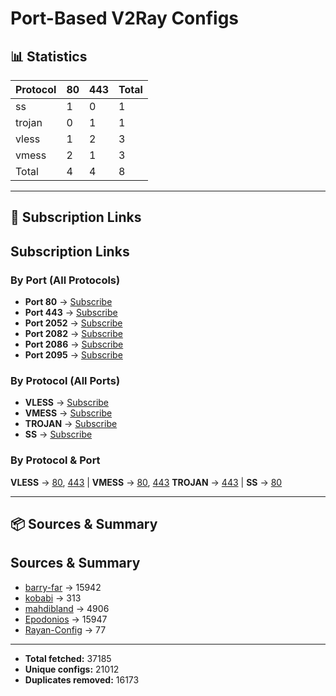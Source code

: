 # Port-Based V2Ray Configs

## 📊 Statistics
<!-- START-STATS -->
| Protocol   |   80 |   443 |   Total |
|------------|------|-------|---------|
| ss         |    1 |     0 |       1 |
| trojan     |    0 |     1 |       1 |
| vless      |    1 |     2 |       3 |
| vmess      |    2 |     1 |       3 |
| Total      |    4 |     4 |       8 |
<!-- END-STATS -->

---

## 🔗 Subscription Links
<!-- START-LINKS -->
## Subscription Links

### By Port (All Protocols)
- **Port 80** → [Subscribe](https://raw.githubusercontent.com/hamedcode/port-based-v2ray-configs/refs/heads/main/sub/port_80.txt)
- **Port 443** → [Subscribe](https://raw.githubusercontent.com/hamedcode/port-based-v2ray-configs/refs/heads/main/sub/port_443.txt)
- **Port 2052** → [Subscribe](https://raw.githubusercontent.com/hamedcode/port-based-v2ray-configs/refs/heads/main/sub/port_2052.txt)
- **Port 2082** → [Subscribe](https://raw.githubusercontent.com/hamedcode/port-based-v2ray-configs/refs/heads/main/sub/port_2082.txt)
- **Port 2086** → [Subscribe](https://raw.githubusercontent.com/hamedcode/port-based-v2ray-configs/refs/heads/main/sub/port_2086.txt)
- **Port 2095** → [Subscribe](https://raw.githubusercontent.com/hamedcode/port-based-v2ray-configs/refs/heads/main/sub/port_2095.txt)

### By Protocol (All Ports)
- **VLESS** → [Subscribe](https://raw.githubusercontent.com/hamedcode/port-based-v2ray-configs/refs/heads/main/sub/vless.txt)
- **VMESS** → [Subscribe](https://raw.githubusercontent.com/hamedcode/port-based-v2ray-configs/refs/heads/main/sub/vmess.txt)
- **TROJAN** → [Subscribe](https://raw.githubusercontent.com/hamedcode/port-based-v2ray-configs/refs/heads/main/sub/trojan.txt)
- **SS** → [Subscribe](https://raw.githubusercontent.com/hamedcode/port-based-v2ray-configs/refs/heads/main/sub/ss.txt)

### By Protocol & Port
**VLESS** → [80](https://raw.githubusercontent.com/hamedcode/port-based-v2ray-configs/refs/heads/main/sub/vless_80.txt), [443](https://raw.githubusercontent.com/hamedcode/port-based-v2ray-configs/refs/heads/main/sub/vless_443.txt) | **VMESS** → [80](https://raw.githubusercontent.com/hamedcode/port-based-v2ray-configs/refs/heads/main/sub/vmess_80.txt), [443](https://raw.githubusercontent.com/hamedcode/port-based-v2ray-configs/refs/heads/main/sub/vmess_443.txt)
**TROJAN** → [443](https://raw.githubusercontent.com/hamedcode/port-based-v2ray-configs/refs/heads/main/sub/trojan_443.txt) | **SS** → [80](https://raw.githubusercontent.com/hamedcode/port-based-v2ray-configs/refs/heads/main/sub/ss_80.txt)
<!-- END-LINKS -->

---

## 📦 Sources & Summary
<!-- START-SOURCES -->
## Sources & Summary

- [barry-far](https://github.com/barry-far/v2ray-worker) → 15942
- [kobabi](https://github.com/kobabi/v2ray-configs) → 313
- [mahdibland](https://github.com/mahdibland/ShadowsocksAggregator) → 4906
- [Epodonios](https://github.com/Epodonios/v2ray-configs) → 15947
- [Rayan-Config](https://github.com/Rayan-Config/Free-V2ray-Configs) → 77

---

- **Total fetched:** 37185
- **Unique configs:** 21012
- **Duplicates removed:** 16173
<!-- END-SOURCES -->
